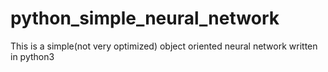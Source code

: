 # python_simple_neural_network
This is a simple(not very optimized) object oriented neural network written in python3

